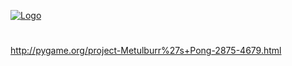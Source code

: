 [![Logo](http://i.imgur.com/FGIpYW6.png)](http://i.imgur.com)
#
http://pygame.org/project-Metulburr%27s+Pong-2875-4679.html

